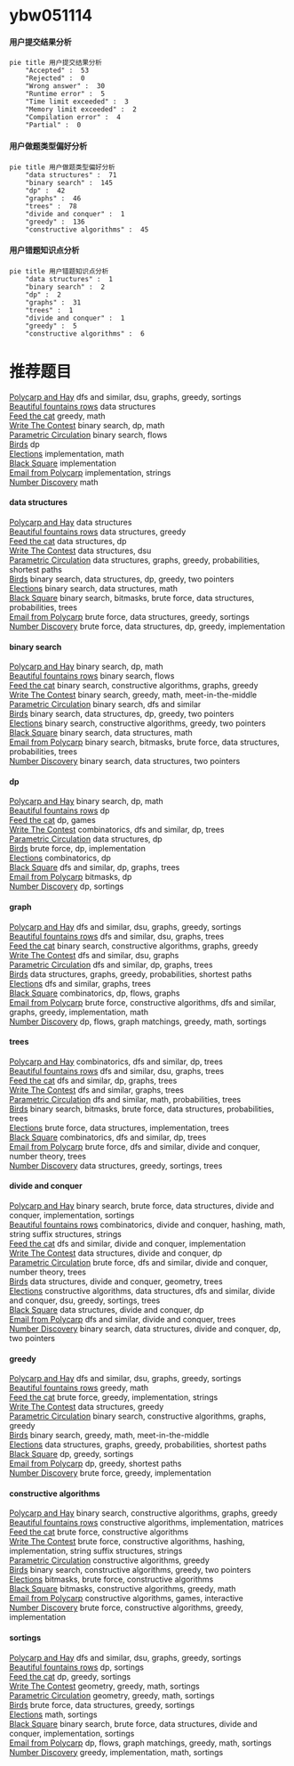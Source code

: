 # ybw051114
<!-- tabs:start -->
#### **用户提交结果分析**

```mermaid
pie title 用户提交结果分析
    "Accepted" :  53
    "Rejected" :  0
    "Wrong answer" :  30
    "Runtime error" :  5
    "Time limit exceeded" :  3
    "Memory limit exceeded" :  2
    "Compilation error" :  4
    "Partial" :  0
```
#### **用户做题类型偏好分析**

```mermaid
pie title 用户做题类型偏好分析
    "data structures" :  71
    "binary search" :  145
    "dp" :  42
    "graphs" :  46
    "trees" :  78
    "divide and conquer" :  1
    "greedy" :  136
    "constructive algorithms" :  45
```
#### **用户错题知识点分析**

```mermaid
pie title 用户错题知识点分析
    "data structures" :  1
    "binary search" :  2
    "dp" :  2
    "graphs" :  31
    "trees" :  1
    "divide and conquer" :  1
    "greedy" :  5
    "constructive algorithms" :  6
```
<!-- tabs:end -->
# 推荐题目
[Polycarp and Hay](http://codeforces.com/problemset/problem/659/F)		dfs and similar,
                        dsu,
                        graphs,
                        greedy,
                        sortings		  
[Beautiful fountains rows](http://codeforces.com/problemset/problem/799/F)		data structures		  
[Feed the cat](http://codeforces.com/problemset/problem/955/A)		greedy,
                        math		  
[Write The Contest](http://codeforces.com/problemset/problem/1056/F)		binary search,
                        dp,
                        math		  
[Parametric Circulation](http://codeforces.com/problemset/problem/925/F)		binary search,
                        flows		  
[Birds](http://codeforces.com/problemset/problem/922/E)		dp		  
[Elections](http://codeforces.com/problemset/problem/1043/A)		implementation,
                        math		  
[Black Square](http://codeforces.com/problemset/problem/431/A)		implementation		  
[Email from Polycarp](http://codeforces.com/problemset/problem/1185/B)		implementation,
                        strings		  
[Number Discovery](http://codeforces.com/problemset/problem/1242/D)		math		  
<!-- tabs:start -->
#### **data structures**
[Polycarp and Hay](http://codeforces.com/problemset/problem/799/F)		data structures		  
[Beautiful fountains rows](http://codeforces.com/problemset/problem/935/F)		data structures,
                        greedy		  
[Feed the cat](http://codeforces.com/problemset/problem/930/C)		data structures,
                        dp		  
[Write The Contest](http://codeforces.com/problemset/problem/1468/B)		data structures,
                        dsu		  
[Parametric Circulation](http://codeforces.com/problemset/problem/912/D)		data structures,
                        graphs,
                        greedy,
                        probabilities,
                        shortest paths		  
[Birds](http://codeforces.com/problemset/problem/1492/C)		binary search,
                        data structures,
                        dp,
                        greedy,
                        two pointers		  
[Elections](http://codeforces.com/problemset/problem/1490/G)		binary search,
                        data structures,
                        math		  
[Black Square](http://codeforces.com/problemset/problem/1479/D)		binary search,
                        bitmasks,
                        brute force,
                        data structures,
                        probabilities,
                        trees		  
[Email from Polycarp](http://codeforces.com/problemset/problem/1497/A)		brute force,
                        data structures,
                        greedy,
                        sortings		  
[Number Discovery](http://codeforces.com/problemset/problem/1491/C)		brute force,
                        data structures,
                        dp,
                        greedy,
                        implementation		  
#### **binary search**
[Polycarp and Hay](http://codeforces.com/problemset/problem/1056/F)		binary search,
                        dp,
                        math		  
[Beautiful fountains rows](http://codeforces.com/problemset/problem/925/F)		binary search,
                        flows		  
[Feed the cat](https://codeforces.com/contest/233/problem/C)		binary search,
                        constructive algorithms,
                        graphs,
                        greedy		  
[Write The Contest](http://codeforces.com/problemset/problem/1249/C2)		binary search,
                        greedy,
                        math,
                        meet-in-the-middle		  
[Parametric Circulation](http://codeforces.com/problemset/problem/896/A)		binary search,
                        dfs and similar		  
[Birds](http://codeforces.com/problemset/problem/1492/C)		binary search,
                        data structures,
                        dp,
                        greedy,
                        two pointers		  
[Elections](http://codeforces.com/problemset/problem/1463/D)		binary search,
                        constructive algorithms,
                        greedy,
                        two pointers		  
[Black Square](http://codeforces.com/problemset/problem/1490/G)		binary search,
                        data structures,
                        math		  
[Email from Polycarp](http://codeforces.com/problemset/problem/1479/D)		binary search,
                        bitmasks,
                        brute force,
                        data structures,
                        probabilities,
                        trees		  
[Number Discovery](http://codeforces.com/problemset/problem/1436/E)		binary search,
                        data structures,
                        two pointers		  
#### **dp**
[Polycarp and Hay](http://codeforces.com/problemset/problem/1056/F)		binary search,
                        dp,
                        math		  
[Beautiful fountains rows](http://codeforces.com/problemset/problem/922/E)		dp		  
[Feed the cat](http://codeforces.com/problemset/problem/838/C)		dp,
                        games		  
[Write The Contest](http://codeforces.com/problemset/problem/1499/F)		combinatorics,
                        dfs and similar,
                        dp,
                        trees		  
[Parametric Circulation](http://codeforces.com/problemset/problem/930/C)		data structures,
                        dp		  
[Birds](http://codeforces.com/problemset/problem/580/A)		brute force,
                        dp,
                        implementation		  
[Elections](http://codeforces.com/problemset/problem/1288/C)		combinatorics,
                        dp		  
[Black Square](http://codeforces.com/problemset/problem/1389/G)		dfs and similar,
                        dp,
                        graphs,
                        trees		  
[Email from Polycarp](http://codeforces.com/problemset/problem/580/D)		bitmasks,
                        dp		  
[Number Discovery](http://codeforces.com/problemset/problem/864/E)		dp,
                        sortings		  
#### **graph**
[Polycarp and Hay](http://codeforces.com/problemset/problem/659/F)		dfs and similar,
                        dsu,
                        graphs,
                        greedy,
                        sortings		  
[Beautiful fountains rows](http://codeforces.com/problemset/problem/97/E)		dfs and similar,
                        dsu,
                        graphs,
                        trees		  
[Feed the cat](https://codeforces.com/contest/233/problem/C)		binary search,
                        constructive algorithms,
                        graphs,
                        greedy		  
[Write The Contest](https://codeforces.com/contest/1465/problem/C)		dfs and similar,
                        dsu,
                        graphs		  
[Parametric Circulation](http://codeforces.com/problemset/problem/1389/G)		dfs and similar,
                        dp,
                        graphs,
                        trees		  
[Birds](http://codeforces.com/problemset/problem/912/D)		data structures,
                        graphs,
                        greedy,
                        probabilities,
                        shortest paths		  
[Elections](http://codeforces.com/problemset/problem/1006/E)		dfs and similar,
                        graphs,
                        trees		  
[Black Square](http://codeforces.com/problemset/problem/848/D)		combinatorics,
                        dp,
                        flows,
                        graphs		  
[Email from Polycarp](http://codeforces.com/problemset/problem/1487/C)		brute force,
                        constructive algorithms,
                        dfs and similar,
                        graphs,
                        greedy,
                        implementation,
                        math		  
[Number Discovery](http://codeforces.com/problemset/problem/1437/C)		dp,
                        flows,
                        graph matchings,
                        greedy,
                        math,
                        sortings		  
#### **trees**
[Polycarp and Hay](http://codeforces.com/problemset/problem/1499/F)		combinatorics,
                        dfs and similar,
                        dp,
                        trees		  
[Beautiful fountains rows](http://codeforces.com/problemset/problem/97/E)		dfs and similar,
                        dsu,
                        graphs,
                        trees		  
[Feed the cat](http://codeforces.com/problemset/problem/1389/G)		dfs and similar,
                        dp,
                        graphs,
                        trees		  
[Write The Contest](http://codeforces.com/problemset/problem/1006/E)		dfs and similar,
                        graphs,
                        trees		  
[Parametric Circulation](http://codeforces.com/problemset/problem/696/B)		dfs and similar,
                        math,
                        probabilities,
                        trees		  
[Birds](http://codeforces.com/problemset/problem/1479/D)		binary search,
                        bitmasks,
                        brute force,
                        data structures,
                        probabilities,
                        trees		  
[Elections](http://codeforces.com/problemset/problem/1511/C)		brute force,
                        data structures,
                        implementation,
                        trees		  
[Black Square](http://codeforces.com/problemset/problem/1499/F)		combinatorics,
                        dfs and similar,
                        dp,
                        trees		  
[Email from Polycarp](http://codeforces.com/problemset/problem/1491/E)		brute force,
                        dfs and similar,
                        divide and conquer,
                        number theory,
                        trees		  
[Number Discovery](http://codeforces.com/problemset/problem/1466/D)		data structures,
                        greedy,
                        sortings,
                        trees		  
#### **divide and conquer**
[Polycarp and Hay](http://codeforces.com/problemset/problem/1461/D)		binary search,
                        brute force,
                        data structures,
                        divide and conquer,
                        implementation,
                        sortings		  
[Beautiful fountains rows](http://codeforces.com/problemset/problem/1466/G)		combinatorics,
                        divide and conquer,
                        hashing,
                        math,
                        string suffix structures,
                        strings		  
[Feed the cat](http://codeforces.com/problemset/problem/1490/D)		dfs and similar,
                        divide and conquer,
                        implementation		  
[Write The Contest](https://codeforces.com/contest/1483/problem/C)		data structures,
                        divide and conquer,
                        dp		  
[Parametric Circulation](http://codeforces.com/problemset/problem/1491/E)		brute force,
                        dfs and similar,
                        divide and conquer,
                        number theory,
                        trees		  
[Birds](http://codeforces.com/problemset/problem/1303/G)		data structures,
                        divide and conquer,
                        geometry,
                        trees		  
[Elections](http://codeforces.com/problemset/problem/1494/D)		constructive algorithms,
                        data structures,
                        dfs and similar,
                        divide and conquer,
                        dsu,
                        greedy,
                        sortings,
                        trees		  
[Black Square](http://codeforces.com/problemset/problem/1482/E)		data structures,
                        divide and conquer,
                        dp		  
[Email from Polycarp](http://codeforces.com/problemset/problem/566/C)		dfs and similar,
                        divide and conquer,
                        trees		  
[Number Discovery](http://codeforces.com/problemset/problem/1428/F)		binary search,
                        data structures,
                        divide and conquer,
                        dp,
                        two pointers		  
#### **greedy**
[Polycarp and Hay](http://codeforces.com/problemset/problem/659/F)		dfs and similar,
                        dsu,
                        graphs,
                        greedy,
                        sortings		  
[Beautiful fountains rows](http://codeforces.com/problemset/problem/955/A)		greedy,
                        math		  
[Feed the cat](http://codeforces.com/problemset/problem/1411/D)		brute force,
                        greedy,
                        implementation,
                        strings		  
[Write The Contest](http://codeforces.com/problemset/problem/935/F)		data structures,
                        greedy		  
[Parametric Circulation](https://codeforces.com/contest/233/problem/C)		binary search,
                        constructive algorithms,
                        graphs,
                        greedy		  
[Birds](http://codeforces.com/problemset/problem/1249/C2)		binary search,
                        greedy,
                        math,
                        meet-in-the-middle		  
[Elections](http://codeforces.com/problemset/problem/912/D)		data structures,
                        graphs,
                        greedy,
                        probabilities,
                        shortest paths		  
[Black Square](http://codeforces.com/problemset/problem/1282/B2)		dp,
                        greedy,
                        sortings		  
[Email from Polycarp](http://codeforces.com/problemset/problem/1487/F)		dp,
                        greedy,
                        shortest paths		  
[Number Discovery](http://codeforces.com/problemset/problem/1313/A)		brute force,
                        greedy,
                        implementation		  
#### **constructive algorithms**
[Polycarp and Hay](https://codeforces.com/contest/233/problem/C)		binary search,
                        constructive algorithms,
                        graphs,
                        greedy		  
[Beautiful fountains rows](http://codeforces.com/problemset/problem/1025/E)		constructive algorithms,
                        implementation,
                        matrices		  
[Feed the cat](http://codeforces.com/problemset/problem/1365/E)		brute force,
                        constructive algorithms		  
[Write The Contest](http://codeforces.com/problemset/problem/128/B)		brute force,
                        constructive algorithms,
                        hashing,
                        implementation,
                        string suffix structures,
                        strings		  
[Parametric Circulation](http://codeforces.com/problemset/problem/1493/A)		constructive algorithms,
                        greedy		  
[Birds](http://codeforces.com/problemset/problem/1463/D)		binary search,
                        constructive algorithms,
                        greedy,
                        two pointers		  
[Elections](https://codeforces.com/contest/1456/problem/B)		bitmasks,
                        brute force,
                        constructive algorithms		  
[Black Square](http://codeforces.com/problemset/problem/1492/D)		bitmasks,
                        constructive algorithms,
                        greedy,
                        math		  
[Email from Polycarp](https://codeforces.com/contest/1504/problem/D)		constructive algorithms,
                        games,
                        interactive		  
[Number Discovery](https://codeforces.com/contest/1483/problem/A)		brute force,
                        constructive algorithms,
                        greedy,
                        implementation		  
#### **sortings**
[Polycarp and Hay](http://codeforces.com/problemset/problem/659/F)		dfs and similar,
                        dsu,
                        graphs,
                        greedy,
                        sortings		  
[Beautiful fountains rows](http://codeforces.com/problemset/problem/864/E)		dp,
                        sortings		  
[Feed the cat](http://codeforces.com/problemset/problem/1282/B2)		dp,
                        greedy,
                        sortings		  
[Write The Contest](https://codeforces.com/contest/1496/problem/C)		geometry,
                        greedy,
                        math,
                        sortings		  
[Parametric Circulation](http://codeforces.com/problemset/problem/1495/A)		geometry,
                        greedy,
                        math,
                        sortings		  
[Birds](http://codeforces.com/problemset/problem/1497/A)		brute force,
                        data structures,
                        greedy,
                        sortings		  
[Elections](http://codeforces.com/problemset/problem/1427/A)		math,
                        sortings		  
[Black Square](http://codeforces.com/problemset/problem/1461/D)		binary search,
                        brute force,
                        data structures,
                        divide and conquer,
                        implementation,
                        sortings		  
[Email from Polycarp](http://codeforces.com/problemset/problem/1437/C)		dp,
                        flows,
                        graph matchings,
                        greedy,
                        math,
                        sortings		  
[Number Discovery](http://codeforces.com/problemset/problem/1473/A)		greedy,
                        implementation,
                        math,
                        sortings		  
<!-- tabs:end -->
